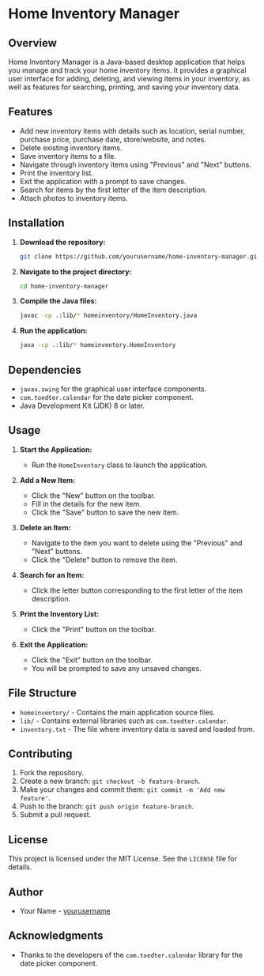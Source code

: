 # Home Inventory Manager

## Overview
Home Inventory Manager is a Java-based desktop application that helps you manage and track your home inventory items. It provides a graphical user interface for adding, deleting, and viewing items in your inventory, as well as features for searching, printing, and saving your inventory data.

## Features
- Add new inventory items with details such as location, serial number, purchase price, purchase date, store/website, and notes.
- Delete existing inventory items.
- Save inventory items to a file.
- Navigate through inventory items using "Previous" and "Next" buttons.
- Print the inventory list.
- Exit the application with a prompt to save changes.
- Search for items by the first letter of the item description.
- Attach photos to inventory items.

## Installation
1. **Download the repository:**
    ```sh
    git clone https://github.com/yourusername/home-inventory-manager.git
    ```
2. **Navigate to the project directory:**
    ```sh
    cd home-inventory-manager
    ```

3. **Compile the Java files:**
    ```sh
    javac -cp .:lib/* homeinventory/HomeInventory.java
    ```

4. **Run the application:**
    ```sh
    java -cp .:lib/* homeinventory.HomeInventory
    ```

## Dependencies
- `javax.swing` for the graphical user interface components.
- `com.toedter.calendar` for the date picker component.
- Java Development Kit (JDK) 8 or later.

## Usage
1. **Start the Application:**
   - Run the `HomeInventory` class to launch the application.

2. **Add a New Item:**
   - Click the "New" button on the toolbar.
   - Fill in the details for the new item.
   - Click the "Save" button to save the new item.

3. **Delete an Item:**
   - Navigate to the item you want to delete using the "Previous" and "Next" buttons.
   - Click the "Delete" button to remove the item.

4. **Search for an Item:**
   - Click the letter button corresponding to the first letter of the item description.

5. **Print the Inventory List:**
   - Click the "Print" button on the toolbar.

6. **Exit the Application:**
   - Click the "Exit" button on the toolbar.
   - You will be prompted to save any unsaved changes.

## File Structure
- `homeinventory/` - Contains the main application source files.
- `lib/` - Contains external libraries such as `com.toedter.calendar`.
- `inventory.txt` - The file where inventory data is saved and loaded from.

## Contributing
1. Fork the repository.
2. Create a new branch: `git checkout -b feature-branch`.
3. Make your changes and commit them: `git commit -m 'Add new feature'`.
4. Push to the branch: `git push origin feature-branch`.
5. Submit a pull request.

## License
This project is licensed under the MIT License. See the `LICENSE` file for details.

## Author
- Your Name - [yourusername](https://github.com/Hafiz-Tanzeel-Shamshad)

## Acknowledgments
- Thanks to the developers of the `com.toedter.calendar` library for the date picker component.
